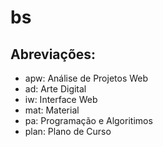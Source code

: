 # bs

## Abreviações:
- apw: Análise de Projetos Web
- ad: Arte Digital
- iw: Interface Web
- mat: Material
- pa: Programação e Algoritimos
- plan: Plano de Curso